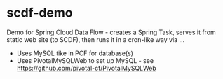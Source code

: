 # scdf-demo
Demo for Spring Cloud Data Flow - creates a Spring Task, serves it from static web site (to SCDF), then runs it in a cron-like way via ...

- Uses MySQL tike in PCF for database(s)
- Uses PivotalMySQLWeb to set up MySQL - see https://github.com/pivotal-cf/PivotalMySQLWeb

